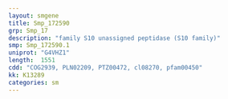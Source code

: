 ```yaml
---
layout: smgene
title: Smp_172590
grp: Smp_17
description: "family S10 unassigned peptidase (S10 family)"
smp: Smp_172590.1
uniprot: "G4VHZ1"
length:  1551
cdd: "COG2939, PLN02209, PTZ00472, cl08270, pfam00450"
kk: K13289
categories: sm
---
```

